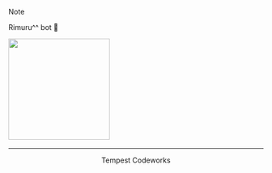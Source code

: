 > [!NOTE]
>Rimuru^^ bot 💙



<img src="https://i.giphy.com/media/v1.Y2lkPTc5MGI3NjExOWFpNXAya3BpbWxoYWEzb2V0bnV0d3J1N2Vmcjk5dnJrdjlkOHNxMSZlcD12MV9pbnRlcm5hbF9naWZfYnlfaWQmY3Q9Zw/t61vMoROK0qMv3dyer/giphy.gif" width="200px">&nbsp;

</div>

---

<div align="center">
Tempest Codeworks
